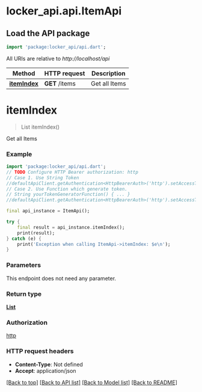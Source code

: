 # locker_api.api.ItemApi

## Load the API package
```dart
import 'package:locker_api/api.dart';
```

All URIs are relative to *http://localhost/api*

Method | HTTP request | Description
------------- | ------------- | -------------
[**itemIndex**](ItemApi.md#itemindex) | **GET** /items | Get all Items


# **itemIndex**
> List<Item> itemIndex()

Get all Items

### Example
```dart
import 'package:locker_api/api.dart';
// TODO Configure HTTP Bearer authorization: http
// Case 1. Use String Token
//defaultApiClient.getAuthentication<HttpBearerAuth>('http').setAccessToken('YOUR_ACCESS_TOKEN');
// Case 2. Use Function which generate token.
// String yourTokenGeneratorFunction() { ... }
//defaultApiClient.getAuthentication<HttpBearerAuth>('http').setAccessToken(yourTokenGeneratorFunction);

final api_instance = ItemApi();

try {
    final result = api_instance.itemIndex();
    print(result);
} catch (e) {
    print('Exception when calling ItemApi->itemIndex: $e\n');
}
```

### Parameters
This endpoint does not need any parameter.

### Return type

[**List<Item>**](Item.md)

### Authorization

[http](../README.md#http)

### HTTP request headers

 - **Content-Type**: Not defined
 - **Accept**: application/json

[[Back to top]](#) [[Back to API list]](../README.md#documentation-for-api-endpoints) [[Back to Model list]](../README.md#documentation-for-models) [[Back to README]](../README.md)

